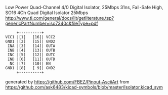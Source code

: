 Low Power Quad-Channel 4/0 Digital Isolator, 25Mbps 31ns, Fail-Safe High, SO16
4Ch Quad Digital Isolator 25Mbps
http://www.ti.com/general/docs/lit/getliterature.tsp?genericPartNumber=iso7340c&fileType=pdf


	     +----------+
	VCC1 |[1]   [16]| VCC2
	GND1 |[2]   [15]| GND2
	 INA |[3]   [14]| OUTA
	 INB |[4]   [13]| OUTB
	 INC |[5]   [12]| OUTC
	 IND |[6]   [11]| OUTD
	  NC |[7]   [10]| EN
	GND1 |[8]   [ 9]| GND2
	     +----------+


generated by https://github.com/FBEZ/Pinout-AsciiArt from https://github.com/ask6483/kicad-symbols/blob/master/Isolator.kicad_sym